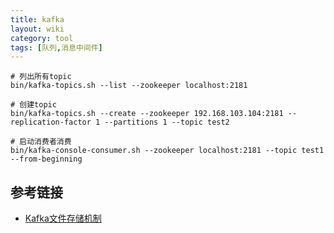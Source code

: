 ```yaml
---
title: kafka
layout: wiki
category: tool
tags: [队列,消息中间件]
---
```



```
# 列出所有topic
bin/kafka-topics.sh --list --zookeeper localhost:2181

# 创建topic
bin/kafka-topics.sh --create --zookeeper 192.168.103.104:2181 --replication-factor 1 --partitions 1 --topic test2

# 启动消费者消费
bin/kafka-console-consumer.sh --zookeeper localhost:2181 --topic test1 --from-beginning
```


## 参考链接

* [Kafka文件存储机制](http://tech.meituan.com/kafka-fs-design-theory.html)
